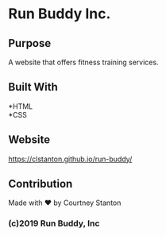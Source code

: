 # Run Buddy Inc.

## Purpose
A website that offers fitness training services.

## Built With
*HTML <br>
*CSS

## Website
https://clstanton.github.io/run-buddy/

## Contribution
Made with ❤️ by Courtney Stanton

### (c)2019 Run Buddy, Inc
